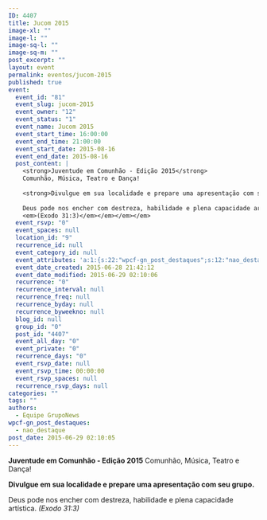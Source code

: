 ```yaml
---
ID: 4407
title: Jucom 2015
image-xl: ""
image-l: ""
image-sq-l: ""
image-sq-m: ""
post_excerpt: ""
layout: event
permalink: eventos/jucom-2015
published: true
event:
  event_id: "81"
  event_slug: jucom-2015
  event_owner: "12"
  event_status: "1"
  event_name: Jucom 2015
  event_start_time: 16:00:00
  event_end_time: 21:00:00
  event_start_date: 2015-08-16
  event_end_date: 2015-08-16
  post_content: |
    <strong>Juventude em Comunhão - Edição 2015</strong>
    Comunhão, Música, Teatro e Dança!
    
    <strong>Divulgue em sua localidade e prepare uma apresentação com seu grupo.</strong>
    
    Deus pode nos encher com destreza, habilidade e plena capacidade artística.<em><em><em>
    <em>(Exodo 31:3)</em></em></em></em>
  event_rsvp: "0"
  event_spaces: null
  location_id: "9"
  recurrence_id: null
  event_category_id: null
  event_attributes: 'a:1:{s:22:"wpcf-gn_post_destaques";s:12:"nao_destaque";}'
  event_date_created: 2015-06-28 21:42:12
  event_date_modified: 2015-06-29 02:10:06
  recurrence: "0"
  recurrence_interval: null
  recurrence_freq: null
  recurrence_byday: null
  recurrence_byweekno: null
  blog_id: null
  group_id: "0"
  post_id: "4407"
  event_all_day: "0"
  event_private: "0"
  recurrence_days: "0"
  event_rsvp_date: null
  event_rsvp_time: 00:00:00
  event_rsvp_spaces: null
  recurrence_rsvp_days: null
categories: ""
tags: ""
authors:
  - Equipe GrupoNews
wpcf-gn_post_destaques:
  - nao_destaque
post_date: 2015-06-29 02:10:05
---
```

<strong>Juventude em Comunhão - Edição 2015</strong>
Comunhão, Música, Teatro e Dança!

<strong>Divulgue em sua localidade e prepare uma apresentação com seu grupo.</strong>

Deus pode nos encher com destreza, habilidade e plena capacidade artística.<em><em><em>
<em>(Exodo 31:3)</em></em></em></em>
